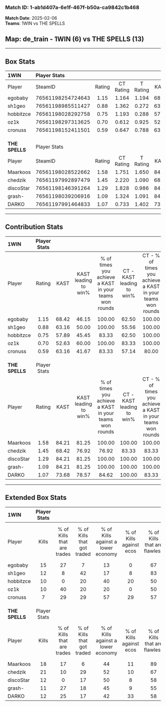 ### Match ID: 1-ab1d407a-6e1f-467f-b50a-ca9842c1b468  
**Match Date**: 2025-02-06  
**Teams**: 1WIN vs THE SPELLS  

## **Map**: de_train - 1WIN (6) vs THE SPELLS (13)  
---  

## Box Stats  

| **1WIN**       | Player Stats      |        |           |          |       |       |       |         |        |      |     |
| :- | :- | :-: | :-: | :-: | :-: | :-: | :-: | :-: | :-: | :-: | :-: |
| Player         | SteamID           | Rating | CT Rating | T Rating | KAST  |  ADR  | Kills | Assists | Deaths | K/D  | HS% |
| egobaby        | 76561198254724643 |  1.15  |   1.164   |  1.194   | 68.42 | 73.2  |  15   |    1    |   12   | 1.25 | 46  |
| sh1geo         | 76561198985511427 |  0.88  |   1.362   |  0.272   | 63.16 | 79.1  |  12   |    6    |   17   | 0.71 | 66  |
| hobbitzce      | 76561198028292758 |  0.75  |   1.193   |  0.288   | 57.89 | 63.4  |  10   |    5    |   15   | 0.67 | 50  |
| oz1k           | 76561198297313625 |  0.70  |   0.612   |  0.925   | 52.63 | 68.5  |  10   |    0    |   15   | 0.67 | 90  |
| cronuss        | 76561198152411501 |  0.59  |   0.647   |  0.788   | 63.16 | 47.2  |   7   |    3    |   15   | 0.47 | 57  |
|                |                   |        |           |          |       |       |       |         |        |      |     |
|                |                   |        |           |          |       |       |       |         |        |      |     |
|                |                   |        |           |          |       |       |       |         |        |      |     |
| **THE SPELLS** | Player Stats      |        |           |          |       |       |       |         |        |      |     |
| Player         | SteamID           | Rating | CT Rating | T Rating | KAST  |  ADR  | Kills | Assists | Deaths | K/D  | HS% |
| Maarkoos       | 76561198028522662 |  1.58  |   1.751   |  1.650   | 84.21 | 115.5 |  18   |    9    |   12   | 1.50 | 33  |
| chedzik        | 76561197992897479 |  1.45  |   2.220   |  1.090   | 68.42 | 93.4  |  21   |    0    |   13   | 1.62 | 76  |
| discoStar      | 76561198146391264 |  1.29  |   1.828   |  0.986   | 84.21 | 84.7  |  12   |    5    |   8    | 1.50 | 75  |
| grash-         | 76561198039206916 |  1.09  |   1.324   |  1.091   | 84.21 | 46.2  |  11   |    4    |   9    | 1.22 | 54  |
| DARKO          | 76561197991464833 |  1.07  |   0.733   |  1.402   | 73.68 | 71.7  |  12   |    6    |   12   | 1.00 | 41  |
---  

## Contribution Stats  

| **1WIN**       | Player Stats |       |                      |                                                        |                           |                                                             |                          |                                                            |
| :- | :-: | :-: | :-: | :-: | :-: | :-: | :-: | :-: |
| Player         |    Rating    | KAST  | KAST leading to win% | % of times you achieve a KAST in your teams won rounds | CT - KAST leading to win% | CT - % of times you achieve a KAST in your teams won rounds | T - KAST leading to win% | T - % of times you achieve a KAST in your teams won rounds |
| egobaby        |     1.15     | 68.42 |        46.15         |                         100.00                         |           62.50           |                           100.00                            |          20.00           |                           100.00                           |
| sh1geo         |     0.88     | 63.16 |        50.00         |                         100.00                         |           55.56           |                           100.00                            |          33.33           |                           100.00                           |
| hobbitzce      |     0.75     | 57.89 |        45.45         |                         83.33                          |           62.50           |                           100.00                            |           0.00           |                            0.00                            |
| oz1k           |     0.70     | 52.63 |        60.00         |                         100.00                         |           83.33           |                           100.00                            |          25.00           |                           100.00                           |
| cronuss        |     0.59     | 63.16 |        41.67         |                         83.33                          |           57.14           |                            80.00                            |          20.00           |                           100.00                           |
|                |              |       |                      |                                                        |                           |                                                             |                          |                                                            |
|                |              |       |                      |                                                        |                           |                                                             |                          |                                                            |
|                |              |       |                      |                                                        |                           |                                                             |                          |                                                            |
| **THE SPELLS** | Player Stats |       |                      |                                                        |                           |                                                             |                          |                                                            |
| Player         |    Rating    | KAST  | KAST leading to win% | % of times you achieve a KAST in your teams won rounds | CT - KAST leading to win% | CT - % of times you achieve a KAST in your teams won rounds | T - KAST leading to win% | T - % of times you achieve a KAST in your teams won rounds |
| Maarkoos       |     1.58     | 84.21 |        81.25         |                         100.00                         |          100.00           |                           100.00                            |          70.00           |                           100.00                           |
| chedzik        |     1.45     | 68.42 |        76.92         |                         76.92                          |           83.33           |                            83.33                            |          71.43           |                           71.43                            |
| discoStar      |     1.29     | 84.21 |        81.25         |                         100.00                         |          100.00           |                           100.00                            |          70.00           |                           100.00                           |
| grash-         |     1.09     | 84.21 |        81.25         |                         100.00                         |          100.00           |                           100.00                            |          70.00           |                           100.00                           |
| DARKO          |     1.07     | 73.68 |        78.57         |                         84.62                          |          100.00           |                            83.33                            |          66.67           |                           85.71                            |
---  

## Extended Box Stats  

| **1WIN**       | Player Stats |                            |                            |                                    |                         |                              |                                 |        |                             |                                     |                          |                               |                            |
| :- | :-: | :-: | :-: | :-: | :-: | :-: | :-: | :-: | :-: | :-: | :-: | :-: | :-: |
| Player         |    Kills     | % of Kills that are trades | % of Kills that got traded | % of Kills against a lower economy | % of Kills against ecos | % of Kills that are flawless | % of Kills that are close duels | Deaths | % of Deaths that get traded | % of Deaths against a lower economy | % of Deaths against ecos | % of Deaths that are flawless | % of Deaths that are close |
| egobaby        |      15      |             27             |             7              |                 13                 |            0            |              67              |               13                |   12   |              8              |                  8                  |            0             |              75               |             0              |
| sh1geo         |      12      |             8              |             42             |                 17                 |            8            |              83              |               17                |   17   |             18              |                 12                  |            0             |              59               |             6              |
| hobbitzce      |      10      |             0              |             20             |                 40                 |           20            |              50              |               10                |   15   |             27              |                 13                  |            0             |              60               |             13             |
| oz1k           |      10      |             40             |             20             |                 20                 |            0            |              50              |               10                |   15   |              7              |                  7                  |            0             |              80               |             13             |
| cronuss        |      7       |             29             |             29             |                 57                 |           29            |              57              |               14                |   15   |             27              |                  7                  |            0             |              67               |             0              |
|                |              |                            |                            |                                    |                         |                              |                                 |        |                             |                                     |                          |                               |                            |
|                |              |                            |                            |                                    |                         |                              |                                 |        |                             |                                     |                          |                               |                            |
|                |              |                            |                            |                                    |                         |                              |                                 |        |                             |                                     |                          |                               |                            |
| **THE SPELLS** | Player Stats |                            |                            |                                    |                         |                              |                                 |        |                             |                                     |                          |                               |                            |
| Player         |    Kills     | % of Kills that are trades | % of Kills that got traded | % of Kills against a lower economy | % of Kills against ecos | % of Kills that are flawless | % of Kills that are close duels | Deaths | % of Deaths that get traded | % of Deaths against a lower economy | % of Deaths against ecos | % of Deaths that are flawless | % of Deaths that are close |
| Maarkoos       |      18      |             17             |             6              |                 44                 |           11            |              89              |                0                |   12   |             33              |                 25                  |            17            |              50               |             17             |
| chedzik        |      21      |             10             |             29             |                 52                 |           10            |              67              |               10                |   13   |             15              |                 15                  |            8             |              85               |             0              |
| discoStar      |      12      |             0              |             17             |                 50                 |            8            |              58              |               17                |   8    |              0              |                 13                  |            0             |              13               |             50             |
| grash-         |      11      |             27             |             18             |                 45                 |            9            |              55              |                0                |   9    |             33              |                 11                  |            11            |              78               |             11             |
| DARKO          |      12      |             25             |             17             |                 42                 |           33            |              58              |                8                |   12   |             25              |                 17                  |            8             |              75               |             0              |
